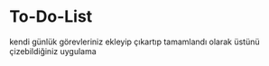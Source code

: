 # To-Do-List
kendi günlük görevleriniz ekleyip çıkartıp tamamlandı olarak üstünü çizebildiğiniz uygulama
